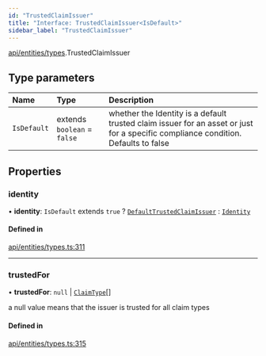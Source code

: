 ```yaml
---
id: "TrustedClaimIssuer"
title: "Interface: TrustedClaimIssuer<IsDefault>"
sidebar_label: "TrustedClaimIssuer"
---
```


[api/entities/types](../../../../../modules/API/Entities/Types/Types.md).TrustedClaimIssuer

## Type parameters

| Name | Type | Description |
| :------ | :------ | :------ |
| `IsDefault` | extends `boolean` = ``false`` | whether the Identity is a default trusted claim issuer for an asset or just for a specific compliance condition. Defaults to false |

## Properties

### identity

• **identity**: `IsDefault` extends ``true`` ? [`DefaultTrustedClaimIssuer`](../../../../../classes/API/Entities/DefaultTrustedClaimIssuer/DefaultTrustedClaimIssuer.md) : [`Identity`](../../../../../classes/API/Entities/Identity/Identity.md)

#### Defined in

[api/entities/types.ts:311](https://github.com/PolymeshAssociation/polymesh-sdk/blob/c53723bab/src/api/entities/types.ts#L311)

___

### trustedFor

• **trustedFor**: ``null`` \| [`ClaimType`](../../../../../enums/API/Entities/Types/ClaimType/ClaimType.md)[]

a null value means that the issuer is trusted for all claim types

#### Defined in

[api/entities/types.ts:315](https://github.com/PolymeshAssociation/polymesh-sdk/blob/c53723bab/src/api/entities/types.ts#L315)
